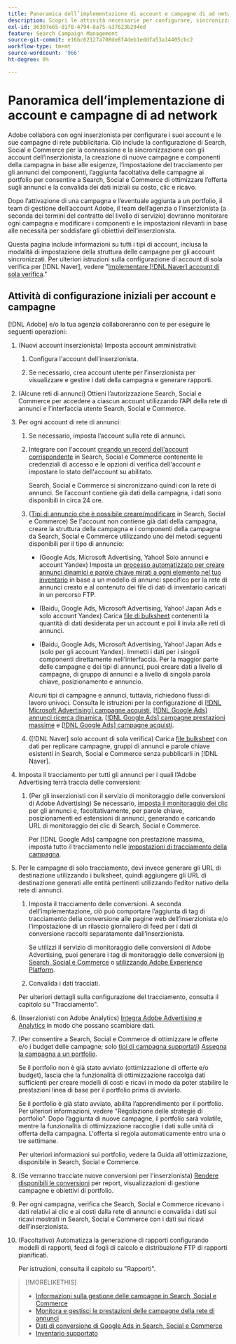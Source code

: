 ```yaml
---
title: Panoramica dell’implementazione di account e campagne di ad network
description: Scopri le attività necessarie per configurare, sincronizzare e gestire gli account di rete degli annunci.
exl-id: 36307e65-81f8-4794-8a75-a37623b294ed
feature: Search Campaign Management
source-git-commit: e16bc62127a708de8f4deb1eddfa53a14405cbc2
workflow-type: tm+mt
source-wordcount: '966'
ht-degree: 0%

---
```


# Panoramica dell’implementazione di account e campagne di ad network

Adobe collabora con ogni inserzionista per configurare i suoi account e le sue campagne di rete pubblicitaria. Ciò include la configurazione di Search, Social e Commerce per la connessione e la sincronizzazione con gli account dell’inserzionista, la creazione di nuove campagne e componenti della campagna in base alle esigenze, l’impostazione del tracciamento per gli annunci dei componenti, l’aggiunta facoltativa delle campagne ai portfolio per consentire a Search, Social e Commerce di ottimizzare l’offerta sugli annunci e la convalida dei dati iniziali su costo, clic e ricavo.

Dopo l’attivazione di una campagna e l’eventuale aggiunta a un portfolio, il team di gestione dell’account Adobe, il team dell’agenzia o l’inserzionista (a seconda dei termini del contratto del livello di servizio) dovranno monitorare ogni campagna e modificare i componenti e le impostazioni rilevanti in base alle necessità per soddisfare gli obiettivi dell’inserzionista.

Questa pagina include informazioni su tutti i tipi di account, inclusa la modalità di impostazione della struttura delle campagne per gli account sincronizzati. Per ulteriori istruzioni sulla configurazione di account di sola verifica per [!DNL Naver], vedere &quot;[Implementare [!DNL Naver] account di sola verifica](/help/search-social-commerce/campaign-management/naver-tracking-only-account-implement.md).&quot;

## Attività di configurazione iniziali per account e campagne

[!DNL Adobe] e/o la tua agenzia collaboreranno con te per eseguire le seguenti operazioni:

1. (Nuovi account inserzionista) Imposta account amministrativi:

   1. Configura l&#39;account dell&#39;inserzionista.

   1. Se necessario, crea account utente per l’inserzionista per visualizzare e gestire i dati della campagna e generare rapporti.

1. (Alcune reti di annunci) Ottieni l’autorizzazione Search, Social e Commerce per accedere a ciascun account utilizzando l’API della rete di annunci e l’interfaccia utente Search, Social e Commerce.

1. Per ogni account di rete di annunci:

   1. Se necessario, imposta l’account sulla rete di annunci.

   1. Integrare con l&#39;account [creando un record dell&#39;account corrispondente](/help/search-social-commerce/campaign-management/accounts/ad-network-account-manage.md#create-account) in Search, Social e Commerce contenente le credenziali di accesso e le opzioni di verifica dell&#39;account e impostare lo stato dell&#39;account su abilitato.

      Search, Social e Commerce si sincronizzano quindi con la rete di annunci. Se l’account contiene già dati della campagna, i dati sono disponibili in circa 24 ore.

   1. ([Tipi di annuncio che è possibile creare/modificare](/help/search-social-commerce/introduction/supported-inventory.md) in Search, Social e Commerce) Se l&#39;account non contiene già dati della campagna, creare la struttura della campagna e i componenti della campagna da Search, Social e Commerce utilizzando uno dei metodi seguenti disponibili per il tipo di annuncio:

      * (Google Ads, Microsoft Advertising, Yahoo! Solo annunci e account Yandex) Imposta un [processo automatizzato per creare annunci dinamici e parole chiave mirati a ogni elemento nel tuo inventario](/help/search-social-commerce/campaign-management/inventory-feeds/inventory-feeds-about.md) in base a un modello di annunci specifico per la rete di annunci creato e al contenuto dei file di dati di inventario caricati in un percorso FTP.

      * (Baidu, Google Ads, Microsoft Advertising, Yahoo! Japan Ads e solo account Yandex) Carica [file di bulksheet](/help/search-social-commerce/campaign-management/bulksheets/bulksheet-about.md) contenenti la quantità di dati desiderata per un account e poi li invia alle reti di annunci.

      * (Baidu, Google Ads, Microsoft Advertising, Yahoo! Japan Ads e (solo per gli account Yandex). Immetti i dati per i singoli componenti direttamente nell’interfaccia. Per la maggior parte delle campagne e dei tipi di annunci, puoi creare dati a livello di campagna, di gruppo di annunci e a livello di singola parola chiave, posizionamento e annuncio.

      Alcuni tipi di campagne e annunci, tuttavia, richiedono flussi di lavoro univoci. Consulta le istruzioni per la configurazione di [[!DNL Microsoft Advertising] campagne acquisti](/help/search-social-commerce/campaign-management/special-campaign-types/microsoft-shopping-campaigns.md), [[!DNL Google Ads] annunci ricerca dinamica](/help/search-social-commerce/campaign-management/special-campaign-types/google-dynamic-search-ads.md), [[!DNL Google Ads] campagne prestazioni massime](/help/search-social-commerce/campaign-management/special-campaign-types/google-performance-max-campaigns.md) e [[!DNL Google Ads] campagne acquisti](/help/search-social-commerce/campaign-management/special-campaign-types/google-shopping-campaigns.md).

   1. ([!DNL Naver] solo account di sola verifica) Carica [file bulksheet](/help/search-social-commerce/campaign-management/bulksheets/bulksheet-about.md) con dati per replicare campagne, gruppi di annunci e parole chiave esistenti in Search, Social e Commerce senza pubblicarli in [!DNL Naver].

1. Imposta il tracciamento per tutti gli annunci per i quali l’Adobe Advertising terrà traccia delle conversioni:

   1. (Per gli inserzionisti con il servizio di monitoraggio delle conversioni di Adobe Advertising) Se necessario, [imposta il monitoraggio dei clic](/help/search-social-commerce/tracking/click-tracking-ways-to-generate.md) per gli annunci e, facoltativamente, per parole chiave, posizionamenti ed estensioni di annunci, generando e caricando URL di monitoraggio dei clic di Search, Social e Commerce.

      Per [!DNL Google Ads] campagne con prestazione massima, imposta tutto il tracciamento nelle [impostazioni di tracciamento della campagna](/help/search-social-commerce/campaign-management/campaigns/campaign-settings-google.md).

1. Per le campagne di solo tracciamento, devi invece generare gli URL di destinazione utilizzando i bulksheet, quindi aggiungere gli URL di destinazione generati alle entità pertinenti utilizzando l’editor nativo della rete di annunci.

   1. Imposta il tracciamento delle conversioni. A seconda dell’implementazione, ciò può comportare l’aggiunta di tag di tracciamento della conversione alle pagine web dell’inserzionista e/o l’impostazione di un rilascio giornaliero di feed per i dati di conversione raccolti separatamente dall’inserzionista.

      Se utilizzi il servizio di monitoraggio delle conversioni di Adobe Advertising, puoi generare i tag di monitoraggio delle conversioni [in Search, Social e Commerce](/help/search-social-commerce/tools/conversion-tag-generate.md) o [utilizzando Adobe Experience Platform](https://experienceleague.adobe.com/docs/experience-platform/destinations/catalog/advertising/adobe-advertising-cloud.html).

   1. Convalida i dati tracciati.

   Per ulteriori dettagli sulla configurazione del tracciamento, consulta il capitolo su &quot;Tracciamento&quot;.

1. (Inserzionisti con Adobe Analytics) [Integra Adobe Advertising e Analytics](https://experienceleague.adobe.com/docs/advertising/integrations/analytics/overview.html) in modo che possano scambiare dati.

1. (Per consentire a Search, Social e Commerce di ottimizzare le offerte e/o i budget delle campagne; solo [tipi di campagna supportati](/help/search-social-commerce/introduction/supported-inventory.md)) [Assegna la campagna a un portfolio](/help/search-social-commerce/campaign-management/campaign-assign-to-portfolio.md).

   Se il portfolio non è già stato avviato (ottimizzazione di offerte e/o budget), lascia che la funzionalità di ottimizzazione raccolga dati sufficienti per creare modelli di costi e ricavi in modo da poter stabilire le prestazioni linea di base per il portfolio prima di avviarlo.

   Se il portfolio è già stato avviato, abilita l’apprendimento per il portfolio. Per ulteriori informazioni, vedere &quot;Regolazione delle strategie di portfolio&quot;. Dopo l’aggiunta di nuove campagne, il portfolio sarà volatile, mentre la funzionalità di ottimizzazione raccoglie i dati sulle unità di offerta della campagna. L&#39;offerta si regola automaticamente entro una o tre settimane.

   Per ulteriori informazioni sui portfolio, vedere la Guida all&#39;ottimizzazione, disponibile in Search, Social e Commerce.<!-- verify convention for referencing Optimization Guide here -->

1. (Se verranno tracciate nuove conversioni per l&#39;inserzionista) [Rendere disponibili le conversioni](/help/search-social-commerce/admin/conversion-metrics/conversion-metric-about.md) per report, visualizzazioni di gestione campagne e obiettivi di portfolio.

1. Per ogni campagna, verifica che Search, Social e Commerce ricevano i dati relativi ai clic e ai costi dalla rete di annunci e convalida i dati sui ricavi mostrati in Search, Social e Commerce con i dati sui ricavi dell’inserzionista.

1. (Facoltativo) Automatizza la generazione di rapporti configurando modelli di rapporti, feed di fogli di calcolo e distribuzione FTP di rapporti pianificati.

   Per istruzioni, consulta il capitolo su &quot;Rapporti&quot;.

>[!MORELIKETHIS]
>
>* [Informazioni sulla gestione delle campagne in Search, Social e Commerce](campaign-management-about.md)
>* [Monitora e gestisci le prestazioni delle campagne della rete di annunci](monitor-performance-campaigns.md)
>* [Dati di conversione di Google Ads in Search, Social e Commerce](google-conversion-data.md)
>* [Inventario supportato](/help/search-social-commerce/introduction/supported-inventory.md)
